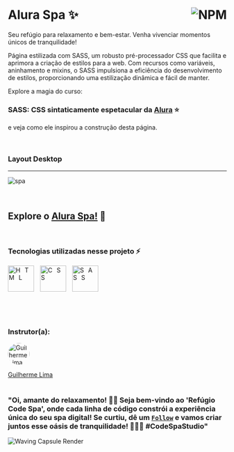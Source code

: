 # Alura Spa ✨ <a href="https://github.com/Rodolfo-Sampaio/alura-spa/blob/main/LICENSE"><img src="https://img.shields.io/npm/l/react" alt="NPM" align="right"></a>

Seu refúgio para relaxamento e bem-estar. Venha vivenciar momentos únicos de tranquilidade! 

Página estilizada com SASS, um robusto pré-processador CSS que facilita e aprimora a criação de estilos para a web. Com recursos como variáveis, aninhamento e mixins, o SASS impulsiona a eficiência do desenvolvimento de estilos, proporcionando uma estilização dinâmica e fácil de manter.

Explore a magia do curso:
### SASS: CSS sintaticamente espetacular da [Alura](https://cursos.alura.com.br/course/sass-css-sintaticamente-espetacular) ⭐
e veja como ele inspirou a construção desta página.

<br>

### Layout Desktop
___
![spa](https://github.com/Rodolfo-Sampaio/alura-spa/assets/96917363/3e19576f-01b6-4019-8c8b-547f9006b0a0)






<br>

##  Explore o [Alura Spa!](https://alura-spa.vercel.app/) 👀


<br>

### Tecnologias utilizadas nesse projeto ⚡
<span style="letter-spacing: 10px">
   <img src="https://skillicons.dev/icons?i=html" title="HTML" width="60px"/>
   <img src="https://skillicons.dev/icons?i=css" title="CSS" width="60px"/>
   <img src="https://skillicons.dev/icons?i=sass" title="SASS" width="60px"/>
</span>

#

<br>

### Instrutor(a):

<a href="https://www.linkedin.com/in/guilherme-lima-458925178/">
  <img src="https://media.licdn.com/dms/image/D4D03AQHKwgj0RSzbbw/profile-displayphoto-shrink_200_200/0/1677677039354?e=1708560000&v=beta&t=NkKLtM0lmR2V6LCHnLVkjGXt5kT_xkr7fi-N1RQ4Jl0" alt="Guilherme Lima" style="border-radius: 50%; width: 50px; height: 50px;">
</a>

[Guilherme Lima](https://www.linkedin.com/in/guilherme-lima-458925178/)
<br>
<br>


### "Oi, amante do relaxamento! 🌿✨ Seja bem-vindo ao 'Refúgio Code Spa', onde cada linha de código constrói a experiência única do seu spa digital! Se curtiu, dê um [`Follow`](https://github.com/Rodolfo-Sampaio) e vamos criar juntos esse oásis de tranquilidade! 🚀💆‍♂️ #CodeSpaStudio"

<img src="https://capsule-render.vercel.app/api?type=waving&color=FFFAF0&height=100&section=footer" alt="Waving Capsule Render">

